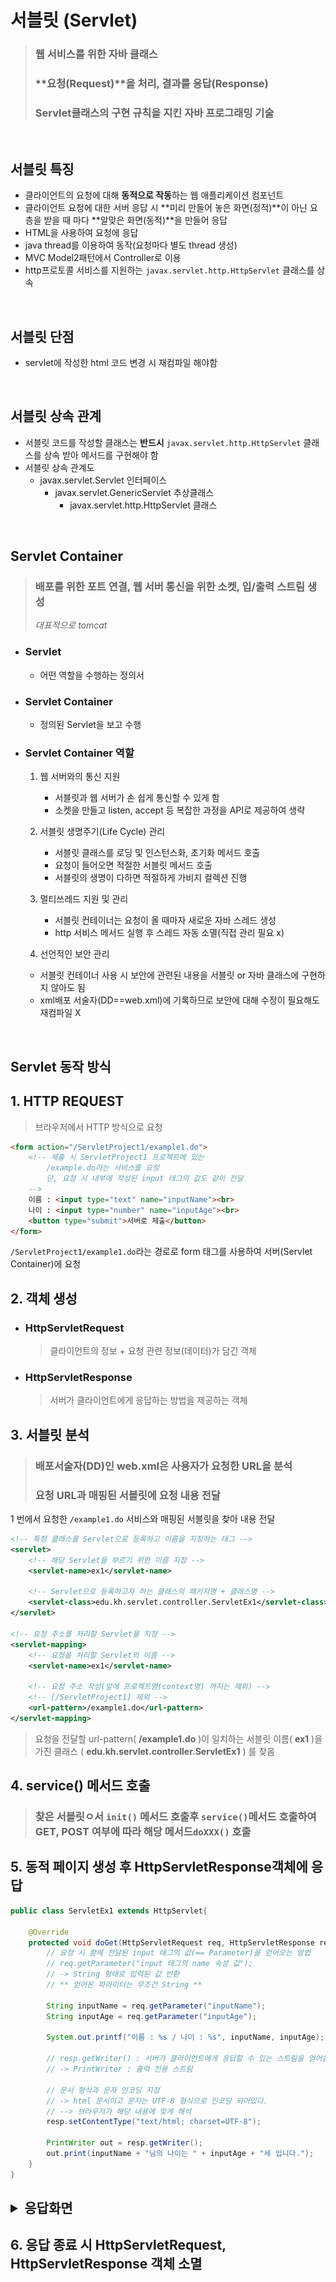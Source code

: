 # 서블릿 (Servlet)
> ### 웹 서비스를 위한 자바 클래스
> ### **요청(Request)**을 처리, 결과를 **응답(Response)**
> ### Servlet클래스의 구현 규칙을 지킨 자바 프로그래밍 기술

<br>

## 서블릿 특징
- 클라이언트의 요청에 대해 **동적으로 작동**하는 웹 애플리케이션 컴포넌트
- 클라이언트 요청에 대한 서버 응답 시 **미리 만들어 놓은 화면(정적)**이 아닌 요층을 받을 때 마다 **알맞은 화면(동적)**을 만들어 응답
- HTML을 사용하여 요청에 응답
- java thread를 이용하여 동작(요청마다 별도 thread 생성)
- MVC Model2패턴에서 Controller로 이용
- http프로토콜 서비스를 지원하는 `javax.servlet.http.HttpServlet` 클래스를 상속

<br>

## 서블릿 단점 
- servlet에 작성한 html 코드 변경 시 재컴파일 해야함

<br>

## 서블릿 상속 관계
- 서블릿 코드를 작성할 클래스는 **반드시** `javax.servlet.http.HttpServlet` 클래스를 상속 받아 메서드를 구현해야 함
- 서블릿 상속 관계도
  - javax.servlet.Servlet 인터페이스
    - javax.servlet.GenericServlet 추상클래스
      - javax.servlet.http.HttpServlet 클래스

<br>


## Servlet Container
> ### 배포를 위한 포트 연결, 웹 서버 통신을 위한 소켓, 입/출력 스트림 생성
> *대표적으로 tomcat*
- ### Servlet
  - 어떤 역할을 수행하는 정의서
- ### Servlet Container
  - 정의된 Servlet을 보고 수행

- ### Servlet Container 역할
    1. 웹 서버와의 통신 지원
        - 서블릿과 웹 서버가 손 쉽게 통신할 수 있게 함
        - 소켓을 만들고 listen, accept 등 복잡한 과정을 API로 제공하여 생략

    2. 서블릿 생명주기(Life Cycle) 관리
        - 서블릿 클래스를 로딩 및 인스턴스화, 초기화 메서드 호출
        - 요청이 들어오면 적절한 서블릿 메서드 호출
        - 서블릿의 생명이 다하면 적절하게 가비지 컬렉션 진행

    3. 멀티쓰레드 지원 및 관리
        - 서블릿 컨테이너는 요청이 올 때마자 새로운 자바 스레드 생성
        - http 서비스 메서드 실행 후 스레드 자동 소멸(직접 관리 필요 x)

    4. 선언적인 보안 관리
     - 서블릿 컨테이너 사용 시 보안에 관련된 내용을 서블릿 or 자바 클래스에 구현하지 않아도 됨
     - xml배포 서술자(DD==web.xml)에 기록하므로 보안에 대해 수정이 필요해도 재컴파일 X

<br>

## Servlet 동작 방식

## 1. HTTP REQUEST
> 브라우저에서 HTTP 방식으로 요청
```html
<form action="/ServletProject1/example1.do">
    <!-- 제출 시 ServletProject1 프로젝트에 있는 
        /example.do라는 서비스를 요청
        단, 요청 시 내부에 작성된 input 태그의 값도 같이 전달
    -->
    이름 : <input type="text" name="inputName"><br>
    나이 : <input type="number" name="inputAge"><br>
    <button type="submit">서버로 제출</button>
</form>
```
`/ServletProject1/example1.do`라는 경로로 form 태그를 사용하여 서버(Servlet Container)에 요청

## 2. 객체 생성
- ### HttpServletRequest
    > 클라이언트의 정보 + 요청 관련 정보(데이터)가 담긴 객체

- ### HttpServletResponse
    > 서버가 클라이언트에게 응답하는 방법을 제공하는 객체

## 3. 서블릿 분석
> ### 배포서술자(DD)인 web.xml은 사용자가 요청한 URL을 분석
> ### 요청 URL과 매핑된 서블릿에 요청 내용 전달
1 번에서 요청한 `/example1.do` 서비스와 매핑된 서블릿을 찾아 내용 전달
```xml
<!-- 특정 클래스를 Servlet으로 등록하고 이름을 지정하는 태그 -->
<servlet>
    <!-- 해당 Servlet을 부르기 위한 이름 지정 -->
    <servlet-name>ex1</servlet-name>
    
    <!-- Servlet으로 등록하고자 하는 클래스의 패키지명 + 클래스명 -->
    <servlet-class>edu.kh.servlet.controller.ServletEx1</servlet-class>
</servlet>

<!-- 요청 주소를 처리할 Servlet을 지정 -->
<servlet-mapping>
    <!-- 요청을 처리할 Servlet의 이름 -->
    <servlet-name>ex1</servlet-name>
    
    <!-- 요청 주소 작성(앞에 프로젝트명(context명) 까지는 제외) -->
    <!-- [/ServletProject1] 제외 -->
    <url-pattern>/example1.do</url-pattern>
</servlet-mapping>
```
> 요청을 전달할 url-pattern( **/example1.do** )이 일치하는 서블릿 이름( **ex1** )을 가진 클래스 ( **edu.kh.servlet.controller.ServletEx1** ) 를 찾음

## 4. service() 메서드 호출
> ### 찾은 서블릿ㅇ서 `init()` 메서드 호출후 `service()`메서드 호출하여 GET, POST 여부에 따라 해당 메서드`doXXX()` 호출

## 5. 동적 페이지 생성 후 HttpServletResponse객체에 응답
```Java
public class ServletEx1 extends HttpServlet{
	
	@Override
	protected void doGet(HttpServletRequest req, HttpServletResponse resp) throws ServletException, IOException {		
		// 요청 시 함께 전달된 input 태그의 값(== Parameter)을 얻어오는 방법
		// req.getParameter("input 태그의 name 속성 값");
		// -> String 형태로 입력된 값 반환
		// ** 얻어온 파라미터는 무조건 String **
		
		String inputName = req.getParameter("inputName");
		String inputAge = req.getParameter("inputAge");
		
		System.out.printf("이름 : %s / 나이 : %s", inputName, inputAge);
		
		// resp.getWriter() : 서버가 클라이언트에게 응답할 수 있는 스트림을 얻어옴
		// -> PrintWriter : 출력 전용 스트림
		
		// 문서 형식과 문자 인코딩 지정
		// -> html 문서이고 문자는 UTF-8 형식으로 인코딩 되어있다.
		// --> 브라우저가 해당 내용에 맞게 해석
		resp.setContentType("text/html; charset=UTF-8");
		
		PrintWriter out = resp.getWriter();
		out.print(inputName + "님의 나이는 " + inputAge + "세 입니다.");
	}
}
```
<h2><details>
<summary>응답화면</summary>

![Servlet 응답](images/getpost/response.png)
</details></h2>

## 6. 응답 종료 시 HttpServletRequest, HttpServletResponse 객체 소멸


